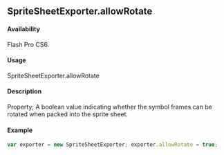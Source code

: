 ## SpriteSheetExporter.allowRotate

#### Availability

Flash Pro CS6.

#### Usage

SpriteSheetExporter.allowRotate

#### Description

Property; A boolean value indicating whether the symbol frames can be rotated when packed into the sprite sheet.

#### Example

```javascript
var exporter = new SpriteSheetExporter; exporter.allowRotate = true;

```